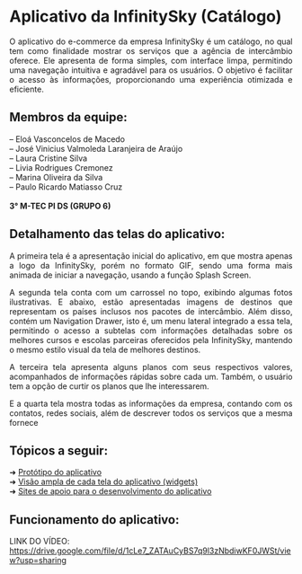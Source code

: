 # Aplicativo da InfinitySky (Catálogo)
<p align="justify"> O aplicativo do e-commerce da empresa InfinitySky é um catálogo, no qual tem como finalidade mostrar os serviços que a agência de intercâmbio oferece. Ele apresenta de forma simples, 
com interface limpa, permitindo uma navegação intuitiva e agradável para os usuários. O objetivo é facilitar o acesso às informações, proporcionando uma experiência otimizada e eficiente. </p>

## Membros da equipe: 
– Eloá Vasconcelos de Macedo
<br>
– José Vinicius Valmoleda Laranjeira de Araújo
<br>
– Laura Cristine Silva
<br>
– Livia Rodrigues Cremonez
<br>
– Marina Oliveira da Silva
<br>
– Paulo Ricardo Matiasso Cruz
<br>
<br>
**3° M-TEC PI DS (GRUPO 6)**

## Detalhamento das telas do aplicativo:
<p align="justify"> A primeira tela é a apresentação inicial do aplicativo, em que mostra apenas a logo da InfinitySky, porém no formato GIF, sendo uma forma mais animada de iniciar a navegação, usando a função Splash Screen.</p>
  
<p align="justify"> A segunda tela conta com um carrossel no topo, exibindo algumas fotos ilustrativas. E abaixo, estão apresentadas imagens de destinos que representam os países inclusos nos pacotes de intercâmbio. Além disso, contém um Navigation Drawer, isto é, um menu lateral integrado a essa tela, permitindo o acesso a subtelas com informações detalhadas sobre os melhores cursos e escolas parceiras oferecidos pela InfinitySky, mantendo o mesmo estilo visual da tela de melhores destinos.</p>

<p align="justify"> A terceira tela apresenta alguns planos com seus respectivos valores, acompanhados de informações rápidas sobre cada um. Também, o usuário tem a opção de curtir os planos que lhe interessarem.</p>

<p align="justify"> E a quarta tela mostra todas as informações da empresa, contando com os contatos, redes sociais, além de descrever todos os serviços que a mesma fornece
</p>

## Tópicos a seguir:
➜ [Protótipo do aplicativo](https://github.com/MorphonikTechnology/app_InfinitySky/wiki/Prot%C3%B3tipo-do-aplicativo)<br>
➜ [Visão ampla de cada tela do aplicativo (widgets)](https://github.com/MorphonikTechnology/app_InfinitySky/wiki/Vis%C3%A3o-ampla-de-cada-tela-do-aplicativo)<br>
➜ [Sites de apoio para o desenvolvimento do aplicativo](https://github.com/MorphonikTechnology/app_InfinitySky/wiki/Sites-de-apoio-para-o-desenvolvimento-do-aplicativo)<br>

## Funcionamento do aplicativo:
LINK DO VÍDEO: https://drive.google.com/file/d/1cLe7_ZATAuCyBS7q9l3zNbdiwKF0JWSt/view?usp=sharing
